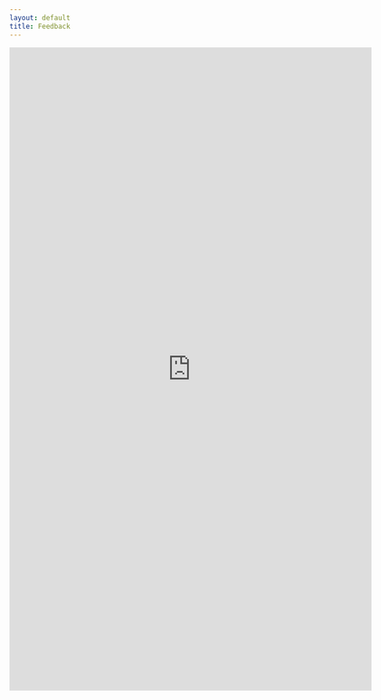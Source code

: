 ```yaml
---
layout: default
title: Feedback
---
```


<div class="jumbotron" id="blog-jumbo">
    <div class="container">
        <iframe src="https://docs.google.com/forms/d/e/1FAIpQLSc7Jvi2gBC-1KHaGmZz9DtI91qcsWRTW8oqWKJomcrQWZQfvg/viewform?embedded=true" width="640" height="1135" frameborder="0" marginheight="0" marginwidth="0">Loading…</iframe>
    </div>
</div>